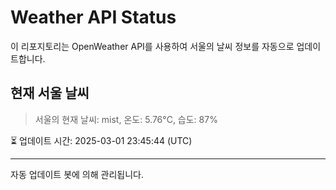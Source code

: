 
# Weather API Status

이 리포지토리는 OpenWeather API를 사용하여 서울의 날씨 정보를 자동으로 업데이트합니다.

## 현재 서울 날씨
> 서울의 현재 날씨: mist, 온도: 5.76°C, 습도: 87%

⏳ 업데이트 시간: 2025-03-01 23:45:44 (UTC)

---
자동 업데이트 봇에 의해 관리됩니다.
